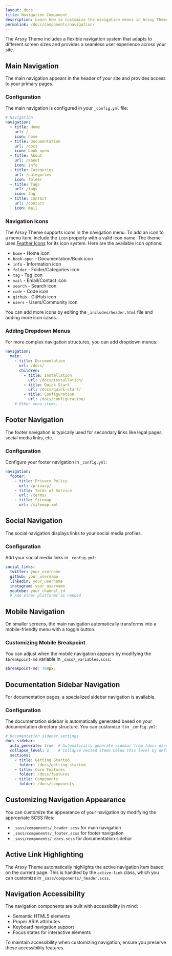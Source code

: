 ```yaml
---
layout: docs
title: Navigation Component
description: Learn how to customize the navigation menus in Arsxy Theme
permalink: /docs/components/navigation/
---
```

The Arsxy Theme includes a flexible navigation system that adapts to different screen sizes and provides a seamless user experience across your site.

## Main Navigation

The main navigation appears in the header of your site and provides access to your primary pages.

### Configuration

The main navigation is configured in your `_config.yml` file:

```yaml
# Navigation
navigation:
  - title: Home
    url: /
    icon: home
  - title: Documentation
    url: /docs
    icon: book-open
  - title: About
    url: /about
    icon: info
  - title: Categories
    url: /categories
    icon: folder
  - title: Tags
    url: /tags
    icon: tag
  - title: Contact
    url: /contact
    icon: mail
```

### Navigation Icons

The Arsxy Theme supports icons in the navigation menu. To add an icon to a menu item, include the `icon` property with a valid icon name. The theme uses [Feather Icons](https://feathericons.com/) for its icon system. Here are the available icon options:

- `home` - Home icon
- `book-open` - Documentation/Book icon
- `info` - Information icon
- `folder` - Folder/Categories icon
- `tag` - Tag icon
- `mail` - Email/Contact icon
- `search` - Search icon
- `code` - Code icon
- `github` - GitHub icon
- `users` - Users/Community icon

You can add more icons by editing the `_includes/header.html` file and adding more icon cases.

### Adding Dropdown Menus

For more complex navigation structures, you can add dropdown menus:

```yaml
navigation:
  main:
    - title: Documentation
      url: /docs/
      children:
        - title: Installation
          url: /docs/installation/
        - title: Quick Start
          url: /docs/quick-start/
        - title: Configuration
          url: /docs/configuration/
    # Other menu items...
```

## Footer Navigation

The footer navigation is typically used for secondary links like legal pages, social media links, etc.

### Configuration

Configure your footer navigation in `_config.yml`:

```yaml
navigation:
  footer:
    - title: Privacy Policy
      url: /privacy/
    - title: Terms of Service
      url: /terms/
    - title: Sitemap
      url: /sitemap.xml
```

## Social Navigation

The social navigation displays links to your social media profiles.

### Configuration

Add your social media links in `_config.yml`:

```yaml
social_links:
  twitter: your_username
  github: your_username
  linkedin: your_username
  instagram: your_username
  youtube: your_channel_id
  # Add other platforms as needed
```

## Mobile Navigation

On smaller screens, the main navigation automatically transforms into a mobile-friendly menu with a toggle button.

### Customizing Mobile Breakpoint

You can adjust when the mobile navigation appears by modifying the `$breakpoint-md` variable in `_sass/_variables.scss`:

```scss
$breakpoint-md: 768px;
```

## Documentation Sidebar Navigation

For documentation pages, a specialized sidebar navigation is available.

### Configuration

The documentation sidebar is automatically generated based on your documentation directory structure. You can customize it in `_config.yml`:

```yaml
# Documentation sidebar settings
docs_sidebar:
  auto_generate: true  # Automatically generate sidebar from /docs directory
  collapse_level: 2    # Collapse nested items below this level by default
  sections:
    - title: Getting Started
      folder: /docs/getting-started
    - title: Core Features
      folder: /docs/features
    - title: Components
      folder: /docs/components
```

## Customizing Navigation Appearance

You can customize the appearance of your navigation by modifying the appropriate SCSS files:

- `_sass/components/_header.scss` for main navigation
- `_sass/components/_footer.scss` for footer navigation
- `_sass/components/_docs.scss` for documentation sidebar

## Active Link Highlighting

The Arsxy Theme automatically highlights the active navigation item based on the current page. This is handled by the `active-link` class, which you can customize in `_sass/components/_header.scss`.

## Navigation Accessibility

The navigation components are built with accessibility in mind:

- Semantic HTML5 elements
- Proper ARIA attributes
- Keyboard navigation support
- Focus states for interactive elements

To maintain accessibility when customizing navigation, ensure you preserve these accessibility features.